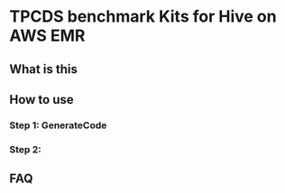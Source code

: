 # TPCDS benchmark Kits for Hive on AWS EMR

## What is this
## How to use
### Step 1: GenerateCode

### Step 2: 

## FAQ
